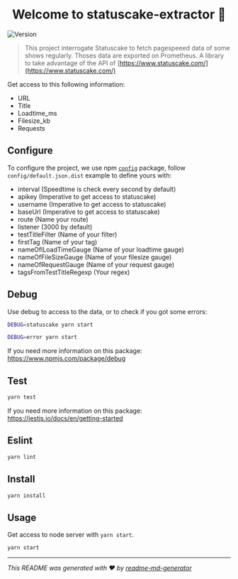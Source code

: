 <h1 align="center">Welcome to statuscake-extractor 👋</h1>
<p>
  <img alt="Version" src="https://img.shields.io/badge/version-1.0.0-blue.svg?cacheSeconds=2592000" />
</p>

> This project interrogate Statuscake to fetch pagespeeed data of some shows regularly. Thoses data are exported on Prometheus.
A library to take advantage of the API of [https://www.statuscake.com/](https://www.statuscake.com/)

Get access to this following information:
 - URL
 - Title
 - Loadtime_ms
 - Filesize_kb
 - Requests

## Configure

To configure the project, we use npm [`config`](https://www.npmjs.com/package/config) package, follow `config/default.json.dist` example to define yours with:
- interval (Speedtime is check every second by default)
- apikey (Imperative to get access to statuscake)
- username (Imperative to get access to statuscake)
- baseUrl (Imperative to get access to statuscake)
- route (Name your route)
- listener (3000 by default)
- testTitleFilter (Name of your filter)
- firstTag (Name of your tag)
- nameOflLoadTimeGauge (Name of your loadtime gauge)
- nameOfFileSizeGauge (Name of your filesize gauge)
- nameOfRequestGauge (Name of your request gauge)
- tagsFromTestTitleRegexp (Your regex)


## Debug

Use debug to access to the data, or to check if you got some errors:
```sh
DEBUG=statuscake yarn start
```
```sh
DEBUG=error yarn start
```
If you need more information on this package: https://www.npmjs.com/package/debug

## Test

```sh
yarn test
```
If you need more information on this package: https://jestjs.io/docs/en/getting-started

## Eslint

```sh
yarn lint
```

## Install

```sh
yarn install
```

## Usage
Get access to node server with `yarn start`.

```sh
yarn start
```

***
_This README was generated with ❤️ by [readme-md-generator](https://github.com/kefranabg/readme-md-generator)_
